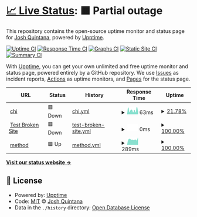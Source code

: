 # [📈 Live Status](https://joshq00.github.io/chi-uptime): <!--live status--> **🟧 Partial outage**

This repository contains the open-source uptime monitor and status page for [Josh Quintana](https://joshq00.github.io/chi-uptime), powered by [Upptime](https://github.com/upptime/upptime).

[![Uptime CI](https://github.com/joshq00/chi-uptime/workflows/Uptime%20CI/badge.svg)](https://github.com/joshq00/chi-uptime/actions?query=workflow%3A%22Uptime+CI%22)
[![Response Time CI](https://github.com/joshq00/chi-uptime/workflows/Response%20Time%20CI/badge.svg)](https://github.com/joshq00/chi-uptime/actions?query=workflow%3A%22Response+Time+CI%22)
[![Graphs CI](https://github.com/joshq00/chi-uptime/workflows/Graphs%20CI/badge.svg)](https://github.com/joshq00/chi-uptime/actions?query=workflow%3A%22Graphs+CI%22)
[![Static Site CI](https://github.com/joshq00/chi-uptime/workflows/Static%20Site%20CI/badge.svg)](https://github.com/joshq00/chi-uptime/actions?query=workflow%3A%22Static+Site+CI%22)
[![Summary CI](https://github.com/joshq00/chi-uptime/workflows/Summary%20CI/badge.svg)](https://github.com/joshq00/chi-uptime/actions?query=workflow%3A%22Summary+CI%22)

With [Upptime](https://upptime.js.org), you can get your own unlimited and free uptime monitor and status page, powered entirely by a GitHub repository. We use [Issues](https://github.com/joshq00/chi-uptime/issues) as incident reports, [Actions](https://github.com/joshq00/chi-uptime/actions) as uptime monitors, and [Pages](https://joshq00.github.io/chi-uptime) for the status page.

<!--start: status pages-->
<!-- This summary is generated by Upptime (https://github.com/upptime/upptime) -->
<!-- Do not edit this manually, your changes will be overwritten -->
<!-- prettier-ignore -->
| URL | Status | History | Response Time | Uptime |
| --- | ------ | ------- | ------------- | ------ |
| <img alt="" src="https://favicons.githubusercontent.com/198.12.106.211" height="13"> [chi](http://198.12.106.211:8000) | 🟥 Down | [chi.yml](https://github.com/joshq00/chi-uptime/commits/HEAD/history/chi.yml) | <details><summary><img alt="Response time graph" src="./graphs/chi/response-time-week.png" height="20"> 63ms</summary><br><a href="https://joshq00.github.io/chi-uptime/history/chi"><img alt="Response time 63" src="https://img.shields.io/endpoint?url=https%3A%2F%2Fraw.githubusercontent.com%2Fjoshq00%2Fchi-uptime%2FHEAD%2Fapi%2Fchi%2Fresponse-time.json"></a><br><a href="https://joshq00.github.io/chi-uptime/history/chi"><img alt="24-hour response time 0" src="https://img.shields.io/endpoint?url=https%3A%2F%2Fraw.githubusercontent.com%2Fjoshq00%2Fchi-uptime%2FHEAD%2Fapi%2Fchi%2Fresponse-time-day.json"></a><br><a href="https://joshq00.github.io/chi-uptime/history/chi"><img alt="7-day response time 63" src="https://img.shields.io/endpoint?url=https%3A%2F%2Fraw.githubusercontent.com%2Fjoshq00%2Fchi-uptime%2FHEAD%2Fapi%2Fchi%2Fresponse-time-week.json"></a><br><a href="https://joshq00.github.io/chi-uptime/history/chi"><img alt="30-day response time 63" src="https://img.shields.io/endpoint?url=https%3A%2F%2Fraw.githubusercontent.com%2Fjoshq00%2Fchi-uptime%2FHEAD%2Fapi%2Fchi%2Fresponse-time-month.json"></a><br><a href="https://joshq00.github.io/chi-uptime/history/chi"><img alt="1-year response time 63" src="https://img.shields.io/endpoint?url=https%3A%2F%2Fraw.githubusercontent.com%2Fjoshq00%2Fchi-uptime%2FHEAD%2Fapi%2Fchi%2Fresponse-time-year.json"></a></details> | <details><summary><a href="https://joshq00.github.io/chi-uptime/history/chi">21.78%</a></summary><a href="https://joshq00.github.io/chi-uptime/history/chi"><img alt="All-time uptime 21.78%" src="https://img.shields.io/endpoint?url=https%3A%2F%2Fraw.githubusercontent.com%2Fjoshq00%2Fchi-uptime%2FHEAD%2Fapi%2Fchi%2Fuptime.json"></a><br><a href="https://joshq00.github.io/chi-uptime/history/chi"><img alt="24-hour uptime 0.00%" src="https://img.shields.io/endpoint?url=https%3A%2F%2Fraw.githubusercontent.com%2Fjoshq00%2Fchi-uptime%2FHEAD%2Fapi%2Fchi%2Fuptime-day.json"></a><br><a href="https://joshq00.github.io/chi-uptime/history/chi"><img alt="7-day uptime 21.78%" src="https://img.shields.io/endpoint?url=https%3A%2F%2Fraw.githubusercontent.com%2Fjoshq00%2Fchi-uptime%2FHEAD%2Fapi%2Fchi%2Fuptime-week.json"></a><br><a href="https://joshq00.github.io/chi-uptime/history/chi"><img alt="30-day uptime 21.78%" src="https://img.shields.io/endpoint?url=https%3A%2F%2Fraw.githubusercontent.com%2Fjoshq00%2Fchi-uptime%2FHEAD%2Fapi%2Fchi%2Fuptime-month.json"></a><br><a href="https://joshq00.github.io/chi-uptime/history/chi"><img alt="1-year uptime 21.78%" src="https://img.shields.io/endpoint?url=https%3A%2F%2Fraw.githubusercontent.com%2Fjoshq00%2Fchi-uptime%2FHEAD%2Fapi%2Fchi%2Fuptime-year.json"></a></details>
| <img alt="" src="https://favicons.githubusercontent.com/thissitedoesnotexist.koj.co" height="13"> [Test Broken Site](https://thissitedoesnotexist.koj.co) | 🟥 Down | [test-broken-site.yml](https://github.com/joshq00/chi-uptime/commits/HEAD/history/test-broken-site.yml) | <details><summary><img alt="Response time graph" src="./graphs/test-broken-site/response-time-week.png" height="20"> 0ms</summary><br><a href="https://joshq00.github.io/chi-uptime/history/test-broken-site"><img alt="Response time 0" src="https://img.shields.io/endpoint?url=https%3A%2F%2Fraw.githubusercontent.com%2Fjoshq00%2Fchi-uptime%2FHEAD%2Fapi%2Ftest-broken-site%2Fresponse-time.json"></a><br><a href="https://joshq00.github.io/chi-uptime/history/test-broken-site"><img alt="24-hour response time 0" src="https://img.shields.io/endpoint?url=https%3A%2F%2Fraw.githubusercontent.com%2Fjoshq00%2Fchi-uptime%2FHEAD%2Fapi%2Ftest-broken-site%2Fresponse-time-day.json"></a><br><a href="https://joshq00.github.io/chi-uptime/history/test-broken-site"><img alt="7-day response time 0" src="https://img.shields.io/endpoint?url=https%3A%2F%2Fraw.githubusercontent.com%2Fjoshq00%2Fchi-uptime%2FHEAD%2Fapi%2Ftest-broken-site%2Fresponse-time-week.json"></a><br><a href="https://joshq00.github.io/chi-uptime/history/test-broken-site"><img alt="30-day response time 0" src="https://img.shields.io/endpoint?url=https%3A%2F%2Fraw.githubusercontent.com%2Fjoshq00%2Fchi-uptime%2FHEAD%2Fapi%2Ftest-broken-site%2Fresponse-time-month.json"></a><br><a href="https://joshq00.github.io/chi-uptime/history/test-broken-site"><img alt="1-year response time 0" src="https://img.shields.io/endpoint?url=https%3A%2F%2Fraw.githubusercontent.com%2Fjoshq00%2Fchi-uptime%2FHEAD%2Fapi%2Ftest-broken-site%2Fresponse-time-year.json"></a></details> | <details><summary><a href="https://joshq00.github.io/chi-uptime/history/test-broken-site">100.00%</a></summary><a href="https://joshq00.github.io/chi-uptime/history/test-broken-site"><img alt="All-time uptime 100.00%" src="https://img.shields.io/endpoint?url=https%3A%2F%2Fraw.githubusercontent.com%2Fjoshq00%2Fchi-uptime%2FHEAD%2Fapi%2Ftest-broken-site%2Fuptime.json"></a><br><a href="https://joshq00.github.io/chi-uptime/history/test-broken-site"><img alt="24-hour uptime 100.00%" src="https://img.shields.io/endpoint?url=https%3A%2F%2Fraw.githubusercontent.com%2Fjoshq00%2Fchi-uptime%2FHEAD%2Fapi%2Ftest-broken-site%2Fuptime-day.json"></a><br><a href="https://joshq00.github.io/chi-uptime/history/test-broken-site"><img alt="7-day uptime 100.00%" src="https://img.shields.io/endpoint?url=https%3A%2F%2Fraw.githubusercontent.com%2Fjoshq00%2Fchi-uptime%2FHEAD%2Fapi%2Ftest-broken-site%2Fuptime-week.json"></a><br><a href="https://joshq00.github.io/chi-uptime/history/test-broken-site"><img alt="30-day uptime 100.00%" src="https://img.shields.io/endpoint?url=https%3A%2F%2Fraw.githubusercontent.com%2Fjoshq00%2Fchi-uptime%2FHEAD%2Fapi%2Ftest-broken-site%2Fuptime-month.json"></a><br><a href="https://joshq00.github.io/chi-uptime/history/test-broken-site"><img alt="1-year uptime 100.00%" src="https://img.shields.io/endpoint?url=https%3A%2F%2Fraw.githubusercontent.com%2Fjoshq00%2Fchi-uptime%2FHEAD%2Fapi%2Ftest-broken-site%2Fuptime-year.json"></a></details>
| <img alt="" src="https://favicons.githubusercontent.com/production.methodfi.com" height="13"> [method](https://production.methodfi.com/ping) | 🟩 Up | [method.yml](https://github.com/joshq00/chi-uptime/commits/HEAD/history/method.yml) | <details><summary><img alt="Response time graph" src="./graphs/method/response-time-week.png" height="20"> 289ms</summary><br><a href="https://joshq00.github.io/chi-uptime/history/method"><img alt="Response time 289" src="https://img.shields.io/endpoint?url=https%3A%2F%2Fraw.githubusercontent.com%2Fjoshq00%2Fchi-uptime%2FHEAD%2Fapi%2Fmethod%2Fresponse-time.json"></a><br><a href="https://joshq00.github.io/chi-uptime/history/method"><img alt="24-hour response time 290" src="https://img.shields.io/endpoint?url=https%3A%2F%2Fraw.githubusercontent.com%2Fjoshq00%2Fchi-uptime%2FHEAD%2Fapi%2Fmethod%2Fresponse-time-day.json"></a><br><a href="https://joshq00.github.io/chi-uptime/history/method"><img alt="7-day response time 289" src="https://img.shields.io/endpoint?url=https%3A%2F%2Fraw.githubusercontent.com%2Fjoshq00%2Fchi-uptime%2FHEAD%2Fapi%2Fmethod%2Fresponse-time-week.json"></a><br><a href="https://joshq00.github.io/chi-uptime/history/method"><img alt="30-day response time 289" src="https://img.shields.io/endpoint?url=https%3A%2F%2Fraw.githubusercontent.com%2Fjoshq00%2Fchi-uptime%2FHEAD%2Fapi%2Fmethod%2Fresponse-time-month.json"></a><br><a href="https://joshq00.github.io/chi-uptime/history/method"><img alt="1-year response time 289" src="https://img.shields.io/endpoint?url=https%3A%2F%2Fraw.githubusercontent.com%2Fjoshq00%2Fchi-uptime%2FHEAD%2Fapi%2Fmethod%2Fresponse-time-year.json"></a></details> | <details><summary><a href="https://joshq00.github.io/chi-uptime/history/method">100.00%</a></summary><a href="https://joshq00.github.io/chi-uptime/history/method"><img alt="All-time uptime 100.00%" src="https://img.shields.io/endpoint?url=https%3A%2F%2Fraw.githubusercontent.com%2Fjoshq00%2Fchi-uptime%2FHEAD%2Fapi%2Fmethod%2Fuptime.json"></a><br><a href="https://joshq00.github.io/chi-uptime/history/method"><img alt="24-hour uptime 100.00%" src="https://img.shields.io/endpoint?url=https%3A%2F%2Fraw.githubusercontent.com%2Fjoshq00%2Fchi-uptime%2FHEAD%2Fapi%2Fmethod%2Fuptime-day.json"></a><br><a href="https://joshq00.github.io/chi-uptime/history/method"><img alt="7-day uptime 100.00%" src="https://img.shields.io/endpoint?url=https%3A%2F%2Fraw.githubusercontent.com%2Fjoshq00%2Fchi-uptime%2FHEAD%2Fapi%2Fmethod%2Fuptime-week.json"></a><br><a href="https://joshq00.github.io/chi-uptime/history/method"><img alt="30-day uptime 100.00%" src="https://img.shields.io/endpoint?url=https%3A%2F%2Fraw.githubusercontent.com%2Fjoshq00%2Fchi-uptime%2FHEAD%2Fapi%2Fmethod%2Fuptime-month.json"></a><br><a href="https://joshq00.github.io/chi-uptime/history/method"><img alt="1-year uptime 100.00%" src="https://img.shields.io/endpoint?url=https%3A%2F%2Fraw.githubusercontent.com%2Fjoshq00%2Fchi-uptime%2FHEAD%2Fapi%2Fmethod%2Fuptime-year.json"></a></details>

<!--end: status pages-->

[**Visit our status website →**](https://joshq00.github.io/chi-uptime)

## 📄 License

- Powered by: [Upptime](https://github.com/upptime/upptime)
- Code: [MIT](./LICENSE) © [Josh Quintana](https://joshq00.github.io/chi-uptime)
- Data in the `./history` directory: [Open Database License](https://opendatacommons.org/licenses/odbl/1-0/)
